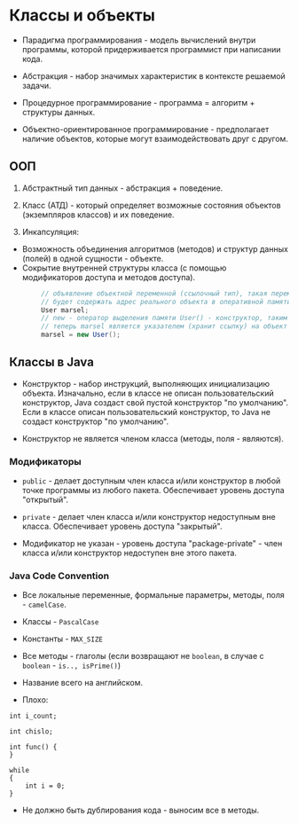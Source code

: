 # Классы и объекты

* Парадигма программирования - модель вычислений внутри программы, которой придерживается программист при написании кода.

* Абстракция - набор значимых характеристик в контексте решаемой задачи.

* Процедурное программирование - программа = алгоритм + структуры данных.

* Объектно-ориентированное программирование - предполагает наличие объектов, которые могут 
взаимодействовать друг с другом.

## ООП

1. Абстрактный тип данных - абстракция + поведение.

2. Класс (АТД) - который определяет возможные состояния объектов (экземпляров классов) и их поведение.

3. Инкапсуляция:

- Возможность объединения алгоритмов (методов) и структур данных (полей) в одной сущности - объекте.
- Сокрытие внутренней структуры класса (с помощью модификаторов доступа и методов доступа).

```java
        // объявление объектной переменной (ссылочный тип), такая переменная 
        // будет содержать адрес реального объекта в оперативной памяти
        User marsel;
        // new - оператор выделения памяти User() - конструктор, таким образом
        // теперь marsel является указателем (хранит ссылку) на объект типа User
        marsel = new User();
```

## Классы в Java

* Конструктор - набор инструкций, выполняющих инициализацию объекта. Изначально, если в классе
не описан пользовательский конструктор, Java создаст свой пустой конструктор "по умолчанию".
Если в классе описан пользовательский конструктор, то Java не создаст конструктор "по умолчанию".

* Конструктор не является членом класса (методы, поля - являются).

### Модификаторы

* `public` - делает доступным член класса и/или конструктор в любой точке программы из любого пакета. Обеспечивает
уровень доступа "открытый".

* `private` - делает член класса и/или конструктор недоступным вне класса. Обеспечивает уровень доступа "закрытый".

* Модификатор не указан - уровень доступа "package-private" - член класса и/или конструктор недоступен вне этого пакета.

### Java Code Convention

* Все локальные переменные, формальные параметры, методы, поля - `camelCase`.

* Классы - `PascalCase`

* Константы - `MAX_SIZE`

* Все методы - глаголы (если возвращают не `boolean`, в случае с `boolean` - `is.., isPrime()`)

* Название всего на английском.

* Плохо:

```
int i_count;

int chislo;

int func() {
}

while
{
    int i = 0;
}

```

* Не должно быть дублирования кода - выносим все в методы.
